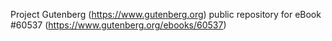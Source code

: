 Project Gutenberg (https://www.gutenberg.org) public repository for eBook #60537 (https://www.gutenberg.org/ebooks/60537)
